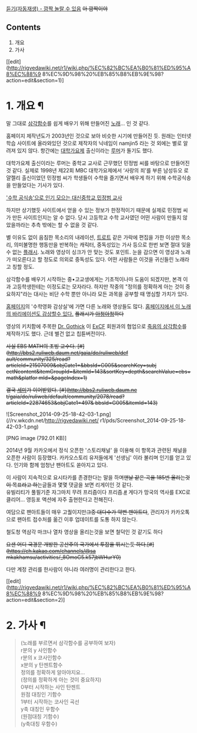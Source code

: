[듣기(자동재생) - 깜짝 놀랄 수 있음](http://namjin5.com.ne.kr/fun/flash/mainsong.swf)
<del>아 깜짝이야</del>

## Contents

    

1. 개요 
2. 가사 

[[edit](http://rigvedawiki.net/r1/wiki.php/%EC%82%BC%EA%B0%81%ED%95%A8%EC%88%9
8%EC%9D%98%20%EB%85%B8%EB%9E%98?action=edit&section=1)]

# 1. 개요 ¶

말 그대로 [삼각함수](%EC%82%BC%EA%B0%81%ED%95%A8%EC%88%98.md)를 쉽게 배우기 위해 만들어진
[노래](%EB%85%B8%EB%9E%98.md)... 인 것 같다.

  

홈페이지 제작년도가 2003년인 것으로 보아 비슷한 시기에 만들어진 듯. 원래는 인터넷 학습 사이트에 올라와있던 것으로 제작자의 닉네임이
namjin5 라는 것 외에는 별로 알려져 있지 않다. 항간에는
[대학가요제](%EB%8C%80%ED%95%99%EA%B0%80%EC%9A%94%EC%A0%9C.md) 출신이라는
[루머](%EB%A3%A8%EB%A8%B8.md)가 돌기도 했다.

  

대학가요제 출신이라는 루머는 중학교 교사로 근무했던 민정범 씨를 바탕으로 만들어진 것 같다. 실제로 1998년 제22회 MBC 대학가요제에서
‘사랑의 죄’를 부른 남성듀오 로얄젤리 출신이었던 민정범 씨가 학생들이 수학을 즐기면서 배우게 하기 위해 수학공식송을 만들었다는 기사가
있다.

  

['수학 공식송'으로 인기 모으는 대신중학교 민정범
교사](http://lady.khan.co.kr/khlady.html?mode=view&code=4&artid=9153)

  

하지만 상기했듯 사이트에서 얻을 수 있는 정보가 한정적이기 때문에 실제로 민정범 씨가 만든 사이트인지는 알 수 없다. 당시 고등학교 수학
교사였던 어떤 사람이 만들지 않았을까라는 추측 밖에는 할 수 없을 것 같다.

  

별 이유도 없이 음침한 목소리의 내레이션, [트로트](%ED%8A%B8%EB%A1%9C%ED%8A%B8.md) 같은 가락에 편집을 가한
이상한 목소리, 의미불명한 행동만을 반복하는 캐릭터, 중독성있는 가사 등으로 한번 보면 절대 잊을 수 없는
[플래시](%ED%94%8C%EB%9E%98%EC%8B%9C.md). 노래와 영상이 싱크가 안 맞는 것도 포인트. 눈을 감으면 이
영상과 노래가 떠오른다고 할 정도로 의외로 중독성도 있다. 어떤 사람들은 이것을 귀신들린 노래라고 칭할 정도.

  

삼각함수를 배우기 시작하는 중•고교생에게는 기초적이나마 도움이 되겠지만, 본격 이과 고등학생한테는 이정도로는 모자라다. 하지만 작중의
"정의를 정확하게 아는 것이 중요하지"라는 대사는 비단 수학 뿐만 아니라 모든 과목을 공부할 때 명심할 가치가 있다.

  

[홈페이지](http://namjin5.com.ne.kr)의 '수학영화 감상실'에 가면 다른 노래와 영상들도 많다. [홈페이지에서 이 노래의
바리에이션도 감상할수 있다.](http://namjin5.com.ne.kr/series/songsin.htm) <del>플래시가
[아청아청](%EB%A1%9C%EB%A6%AC.md)하다</del>

  

영상의 키치함에 주목한 [Dr. Gothick](Dr.%20Gothick.md) 이 [ExCF](ExCF.md) 회원과의 협업으로
[죽음의 삼각함수](http://pds21.egloos.com/pds/201203/17/08/DEATHFX.swf)를 제작하기도 했다. 근데
별건 없고 칩튠버전이다.

  

<del>사실 EBS MATH의 초빙 교수다. [#](http://bbs2.ruliweb.daum.net/gaia/do/ruliweb/def
ault/community/325/read?articleId=21507009&objCate1=&bbsId=G005&searchKey=subj
ectNcontent&itemGroupId=&itemId=143&sortKey=depth&searchValue=ebs+math&platfor
mId=&pageIndex=1)</del>

  

<del>결국 [세미](%EC%84%B8%EB%AF%B8.md)가 이어받았다. [#](http://bbs2.ruliweb.daum.ne
t/gaia/do/ruliweb/default/community/2078/read?articleId=22874653&objCate1=497&
bbsId=G005&itemId=143)</del>

  

![Screenshot_2014-09-25-18-42-03-1.png](//rv.wkcdn.net/http://rigvedawiki.net/
r1/pds/Screenshot_2014-09-25-18-42-03-1.png)

[PNG image (792.01 KB)]

  

2014년 9월 카카오에서 정식 오픈한 '스토리채널' 을 이용해 이 항목과 관련된 채널을 오픈한 사람이 등장했다. 카카오스토리 유저들에게
'선생님' 이라 불리며 인기를 얻고 있다. 인기와 함께 엄청난 팬아트도 쏟아지고 있다.

  

이 사람이 지속적으로 요시타카를 존경한다는 말을 하며<del>맨날 같은 곡을 185번 올리는것이 목표라고 하는</del>글들과 몇몇 댓글을
보면 리게이인 것 같다.  
유빌리티가 풀필기준 자그마치 무려 프리즘이다
프리즘.[#](https://story.kakao.com/ch/samkakhamsu/FZToDzAaOw9) 게다가 망국의 역사를 EXC로
클리어... 영등포 액션에 자주 출현한다고 전해진다.

  

여담으로 팬아트들이 매우 고퀄이지만<del>그중 대다수가 약빤 팬아트다</del>, 관리자가 카카오톡으로 팬아트 접수처를 옮긴 이후
업데이트를 도통 하지 않는다.

  

철도청 역삼각 마크나 열차 영상을 올리는것을 보면 철덕인 것 같기도 하다

  

<del>요샌 어디 국경문 개방한 공산주의 국가에서 투잡을 뛰시는듯 하다.[#](https://ch.kakao.com/channels/@sa
mkakhamsu/activities/_8OmoG5.k57jbWHurY0)</del>

  
  

다만 계정 관리를 한사람이 아니라 여러명이 관리한다고 한다.

[[edit](http://rigvedawiki.net/r1/wiki.php/%EC%82%BC%EA%B0%81%ED%95%A8%EC%88%9
8%EC%9D%98%20%EB%85%B8%EB%9E%98?action=edit&section=2)]

# 2. 가사 ¶

> (노래를 부르면서 삼각함수를 공부하여 보자)  
r분의 y 사인함수  
r분의 x 코사인함수  
x분의 y 탄젠트함수  
정의를 정확하게 알아야지요...  
(정의를 정확하게 아는 것이 중요하지)  
0부터 시작하는 사인 탄젠트  
원점 대칭인 기함수  
1부터 시작하는 코사인 곡선  
y축 대칭인 우함수  
(원점대칭 기함수)  
(y축대칭 우함수)

